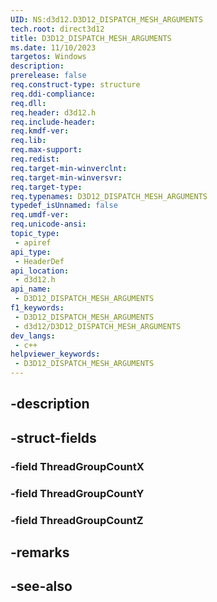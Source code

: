 ```yaml
---
UID: NS:d3d12.D3D12_DISPATCH_MESH_ARGUMENTS
tech.root: direct3d12
title: D3D12_DISPATCH_MESH_ARGUMENTS
ms.date: 11/10/2023
targetos: Windows
description: 
prerelease: false
req.construct-type: structure
req.ddi-compliance: 
req.dll: 
req.header: d3d12.h
req.include-header: 
req.kmdf-ver: 
req.lib: 
req.max-support: 
req.redist: 
req.target-min-winverclnt: 
req.target-min-winversvr: 
req.target-type: 
req.typenames: D3D12_DISPATCH_MESH_ARGUMENTS
typedef_isUnnamed: false
req.umdf-ver: 
req.unicode-ansi: 
topic_type:
 - apiref
api_type:
 - HeaderDef
api_location:
 - d3d12.h
api_name:
 - D3D12_DISPATCH_MESH_ARGUMENTS
f1_keywords:
 - D3D12_DISPATCH_MESH_ARGUMENTS
 - d3d12/D3D12_DISPATCH_MESH_ARGUMENTS
dev_langs:
 - c++
helpviewer_keywords:
 - D3D12_DISPATCH_MESH_ARGUMENTS
---
```


## -description

## -struct-fields

### -field ThreadGroupCountX

### -field ThreadGroupCountY

### -field ThreadGroupCountZ

## -remarks

## -see-also

